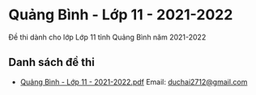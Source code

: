 # Quảng Bình - Lớp 11 - 2021-2022

Đề thi dành cho lớp Lớp 11 tỉnh Quảng Bình năm 2021-2022

## Danh sách đề thi

- [Quảng Bình - Lớp 11 - 2021-2022.pdf](Quảng%20Bình%20-%20Lớp%2011%20-%202021-2022.pdf)
Email: duchai2712@gmail.com

